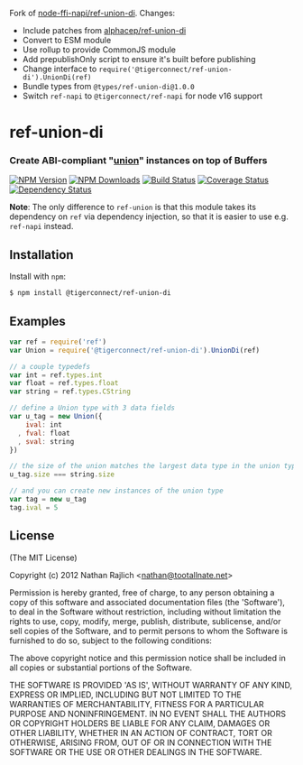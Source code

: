 Fork of [node-ffi-napi/ref-union-di](https://github.com/node-ffi-napi/ref-union-di). Changes:
* Include patches from [alphacep/ref-union-di](https://github.com/alphacep/ref-union-di)
* Convert to ESM module
* Use rollup to provide CommonJS module
* Add prepublishOnly script to ensure it's built before publishing
* Change interface to `require('@tigerconnect/ref-union-di').UnionDi(ref)`
* Bundle types from `@types/ref-union-di@1.0.0`
* Switch `ref-napi` to `@tigerconnect/ref-napi` for node v16 support

ref-union-di
============
### Create ABI-compliant "[union][]" instances on top of Buffers

[![NPM Version](https://img.shields.io/npm/v/ref-union-di.svg?style=flat)](https://npmjs.org/package/ref-union-di)
[![NPM Downloads](https://img.shields.io/npm/dm/ref-union-di.svg?style=flat)](https://npmjs.org/package/ref-union-di)
[![Build Status](https://travis-ci.org/node-ffi-napi/ref-union-di.svg?style=flat&branch=latest)](https://travis-ci.org/node-ffi-napi/ref-union-di?branch=latest)
[![Coverage Status](https://coveralls.io/repos/node-ffi-napi/ref-union-di/badge.svg?branch=latest)](https://coveralls.io/r/node-ffi-napi/ref-union-di?branch=latest)
[![Dependency Status](https://david-dm.org/node-ffi-napi/ref-union-di.svg?style=flat)](https://david-dm.org/node-ffi-napi/ref-union-di)

**Note**: The only difference to `ref-union` is that this module takes its
dependency on `ref` via dependency injection, so that it is easier to use
e.g. `ref-napi` instead.

Installation
------------

Install with `npm`:

``` bash
$ npm install @tigerconnect/ref-union-di
```


Examples
--------

``` js
var ref = require('ref')
var Union = require('@tigerconnect/ref-union-di').UnionDi(ref)

// a couple typedefs
var int = ref.types.int
var float = ref.types.float
var string = ref.types.CString

// define a Union type with 3 data fields
var u_tag = new Union({
    ival: int
  , fval: float
  , sval: string
})

// the size of the union matches the largest data type in the union type
u_tag.size === string.size

// and you can create new instances of the union type
var tag = new u_tag
tag.ival = 5
```


License
-------

(The MIT License)

Copyright (c) 2012 Nathan Rajlich &lt;nathan@tootallnate.net&gt;

Permission is hereby granted, free of charge, to any person obtaining
a copy of this software and associated documentation files (the
'Software'), to deal in the Software without restriction, including
without limitation the rights to use, copy, modify, merge, publish,
distribute, sublicense, and/or sell copies of the Software, and to
permit persons to whom the Software is furnished to do so, subject to
the following conditions:

The above copyright notice and this permission notice shall be
included in all copies or substantial portions of the Software.

THE SOFTWARE IS PROVIDED 'AS IS', WITHOUT WARRANTY OF ANY KIND,
EXPRESS OR IMPLIED, INCLUDING BUT NOT LIMITED TO THE WARRANTIES OF
MERCHANTABILITY, FITNESS FOR A PARTICULAR PURPOSE AND NONINFRINGEMENT.
IN NO EVENT SHALL THE AUTHORS OR COPYRIGHT HOLDERS BE LIABLE FOR ANY
CLAIM, DAMAGES OR OTHER LIABILITY, WHETHER IN AN ACTION OF CONTRACT,
TORT OR OTHERWISE, ARISING FROM, OUT OF OR IN CONNECTION WITH THE
SOFTWARE OR THE USE OR OTHER DEALINGS IN THE SOFTWARE.


[union]: http://wikipedia.org/wiki/Union_(computer_science)
